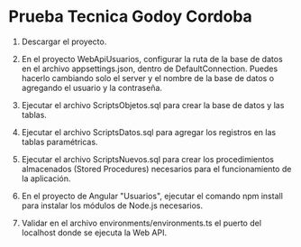 # Prueba Tecnica Godoy Cordoba

1. Descargar el proyecto.

2. En el proyecto WebApiUsuarios, configurar la ruta de la base de datos en el archivo appsettings.json, dentro de DefaultConnection. Puedes hacerlo cambiando solo el server y el nombre de la base de datos o agregando el usuario y la contraseña.

3. Ejecutar el archivo ScriptsObjetos.sql para crear la base de datos y las tablas.

4. Ejecutar el archivo ScriptsDatos.sql para agregar los registros en las tablas paramétricas.

5. Ejecutar el archivo ScriptsNuevos.sql para crear los procedimientos almacenados (Stored Procedures) necesarios para el funcionamiento de la aplicación.

6. En el proyecto de Angular "Usuarios", ejecutar el comando npm install para instalar los módulos de Node.js necesarios.

7. Validar en el archivo environments/environments.ts el puerto del localhost donde se ejecuta la Web API.
